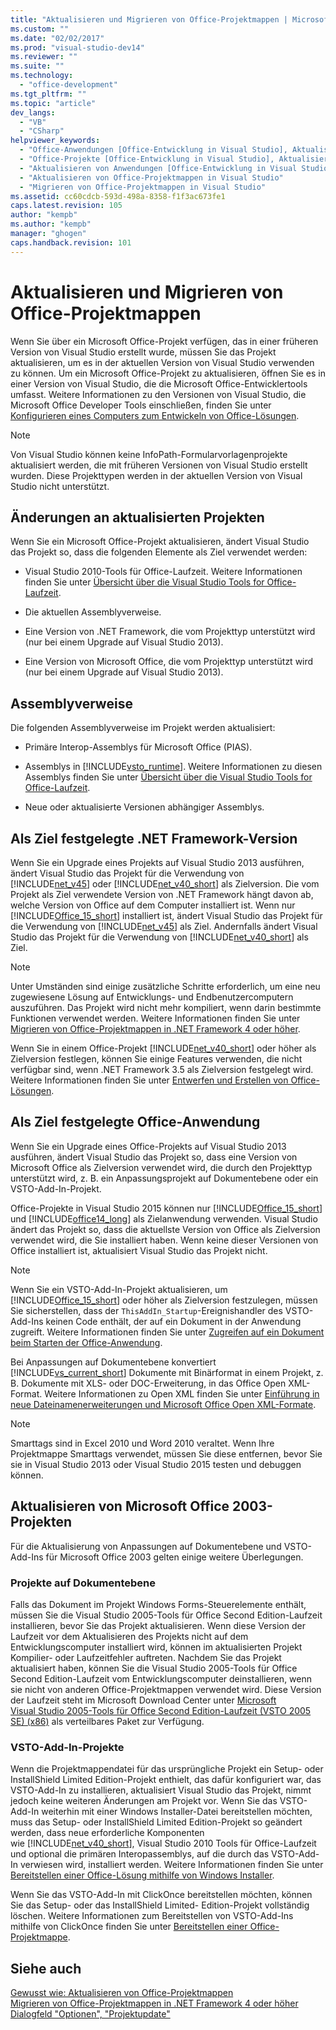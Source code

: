 ```yaml
---
title: "Aktualisieren und Migrieren von Office-Projektmappen | Microsoft Docs"
ms.custom: ""
ms.date: "02/02/2017"
ms.prod: "visual-studio-dev14"
ms.reviewer: ""
ms.suite: ""
ms.technology: 
  - "office-development"
ms.tgt_pltfrm: ""
ms.topic: "article"
dev_langs: 
  - "VB"
  - "CSharp"
helpviewer_keywords: 
  - "Office-Anwendungen [Office-Entwicklung in Visual Studio], Aktualisieren"
  - "Office-Projekte [Office-Entwicklung in Visual Studio], Aktualisieren"
  - "Aktualisieren von Anwendungen [Office-Entwicklung in Visual Studio]"
  - "Aktualisieren von Office-Projektmappen in Visual Studio"
  - "Migrieren von Office-Projektmappen in Visual Studio"
ms.assetid: cc60cdcb-593d-498a-8358-f1f3ac673fe1
caps.latest.revision: 105
author: "kempb"
ms.author: "kempb"
manager: "ghogen"
caps.handback.revision: 101
---
```

# Aktualisieren und Migrieren von Office-Projektmappen
  Wenn Sie über ein Microsoft Office\-Projekt verfügen, das in einer früheren Version von Visual Studio erstellt wurde, müssen Sie das Projekt aktualisieren, um es in der aktuellen Version von Visual Studio verwenden zu können. Um ein Microsoft Office\-Projekt zu aktualisieren, öffnen Sie es in einer Version von Visual Studio, die die Microsoft Office\-Entwicklertools umfasst. Weitere Informationen zu den Versionen von Visual Studio, die Microsoft Office Developer Tools einschließen, finden Sie unter [Konfigurieren eines Computers zum Entwickeln von Office-Lösungen](../vsto/configuring-a-computer-to-develop-office-solutions.md).  
  
> [!NOTE]  
>  Von Visual Studio können keine InfoPath\-Formularvorlagenprojekte aktualisiert werden, die mit früheren Versionen von Visual Studio erstellt wurden. Diese Projekttypen werden in der aktuellen Version von Visual Studio nicht unterstützt.  
  
## Änderungen an aktualisierten Projekten  
 Wenn Sie ein Microsoft Office\-Projekt aktualisieren, ändert Visual Studio das Projekt so, dass die folgenden Elemente als Ziel verwendet werden:  
  
-   Visual Studio 2010\-Tools für Office\-Laufzeit. Weitere Informationen finden Sie unter [Übersicht über die Visual Studio Tools for Office-Laufzeit](../vsto/visual-studio-tools-for-office-runtime-overview.md).  
  
-   Die aktuellen Assemblyverweise.  
  
-   Eine Version von .NET Framework, die vom Projekttyp unterstützt wird \(nur bei einem Upgrade auf Visual Studio 2013\).  
  
-   Eine Version von Microsoft Office, die vom Projekttyp unterstützt wird \(nur bei einem Upgrade auf Visual Studio 2013\).  
  
## Assemblyverweise  
 Die folgenden Assemblyverweise im Projekt werden aktualisiert:  
  
-   Primäre Interop\-Assemblys für Microsoft Office \(PIAS\).  
  
-   Assemblys in [!INCLUDE[vsto_runtime](../vsto/includes/vsto-runtime-md.md)]. Weitere Informationen zu diesen Assemblys finden Sie unter [Übersicht über die Visual Studio Tools for Office-Laufzeit](../vsto/visual-studio-tools-for-office-runtime-overview.md).  
  
-   Neue oder aktualisierte Versionen abhängiger Assemblys.  
  
## Als Ziel festgelegte .NET Framework\-Version  
 Wenn Sie ein Upgrade eines Projekts auf Visual Studio 2013 ausführen, ändert Visual Studio das Projekt für die Verwendung von [!INCLUDE[net_v45](../vsto/includes/net-v45-md.md)] oder [!INCLUDE[net_v40_short](../sharepoint/includes/net-v40-short-md.md)] als Zielversion. Die vom Projekt als Ziel verwendete Version von .NET Framework hängt davon ab, welche Version von Office auf dem Computer installiert ist. Wenn nur [!INCLUDE[Office_15_short](../vsto/includes/office-15-short-md.md)] installiert ist, ändert Visual Studio das Projekt für die Verwendung von [!INCLUDE[net_v45](../vsto/includes/net-v45-md.md)] als Ziel. Andernfalls ändert Visual Studio das Projekt für die Verwendung von [!INCLUDE[net_v40_short](../sharepoint/includes/net-v40-short-md.md)] als Ziel.  
  
> [!NOTE]  
>  Unter Umständen sind einige zusätzliche Schritte erforderlich, um eine neu zugewiesene Lösung auf Entwicklungs\- und Endbenutzercomputern auszuführen. Das Projekt wird nicht mehr kompiliert, wenn darin bestimmte Funktionen verwendet werden. Weitere Informationen finden Sie unter [Migrieren von Office-Projektmappen in .NET Framework 4 oder höher](../vsto/migrating-office-solutions-to-the-dotnet-framework-4-or-later.md).  
  
 Wenn Sie in einem Office\-Projekt [!INCLUDE[net_v40_short](../sharepoint/includes/net-v40-short-md.md)] oder höher als Zielversion festlegen, können Sie einige Features verwenden, die nicht verfügbar sind, wenn .NET Framework 3.5 als Zielversion festgelegt wird. Weitere Informationen finden Sie unter [Entwerfen und Erstellen von Office-Lösungen](../vsto/designing-and-creating-office-solutions.md).  
  
## Als Ziel festgelegte Office\-Anwendung  
 Wenn Sie ein Upgrade eines Office\-Projekts auf Visual Studio 2013 ausführen, ändert Visual Studio das Projekt so, dass eine Version von Microsoft Office als Zielversion verwendet wird, die durch den Projekttyp unterstützt wird, z. B. ein Anpassungsprojekt auf Dokumentebene oder ein VSTO\-Add\-In\-Projekt.  
  
 Office\-Projekte in Visual Studio 2015 können nur [!INCLUDE[Office_15_short](../vsto/includes/office-15-short-md.md)] und [!INCLUDE[office14_long](../vsto/includes/office14-long-md.md)] als Zielanwendung verwenden. Visual Studio ändert das Projekt so, dass die aktuellste Version von Office als Zielversion verwendet wird, die Sie installiert haben. Wenn keine dieser Versionen von Office installiert ist, aktualisiert Visual Studio das Projekt nicht.  
  
> [!NOTE]  
>  Wenn Sie ein VSTO\-Add\-In\-Projekt aktualisieren, um [!INCLUDE[Office_15_short](../vsto/includes/office-15-short-md.md)] oder höher als Zielversion festzulegen, müssen Sie sicherstellen, dass der `ThisAddIn_Startup`\-Ereignishandler des VSTO\-Add\-Ins keinen Code enthält, der auf ein Dokument in der Anwendung zugreift. Weitere Informationen finden Sie unter [Zugreifen auf ein Dokument beim Starten der Office-Anwendung](../vsto/programming-vsto-add-ins.md#AccessingDocuments).  
  
 Bei Anpassungen auf Dokumentebene konvertiert [!INCLUDE[vs_current_short](../sharepoint/includes/vs-current-short-md.md)] Dokumente mit Binärformat in einem Projekt, z. B. Dokumente mit XLS\- oder DOC\-Erweiterung, in das Office Open XML\-Format. Weitere Informationen zu Open XML finden Sie unter [Einführung in neue Dateinamenerweiterungen und Microsoft Office Open XML\-Formate](https://support.office.com/en-nz/article/Introduction-to-new-file-name-extensions-eca81dcb-5626-4e5b-8362-524d13ae4ec1).  
  
> [!NOTE]  
>  Smarttags sind in Excel 2010 und Word 2010 veraltet. Wenn Ihre Projektmappe Smarttags verwendet, müssen Sie diese entfernen, bevor Sie sie in Visual Studio 2013 oder Visual Studio 2015 testen und debuggen können.  
  
## Aktualisieren von Microsoft Office 2003\-Projekten  
 Für die Aktualisierung von Anpassungen auf Dokumentebene und VSTO\-Add\-Ins für Microsoft Office 2003 gelten einige weitere Überlegungen.  
  
### Projekte auf Dokumentebene  
 Falls das Dokument im Projekt Windows Forms\-Steuerelemente enthält, müssen Sie die Visual Studio 2005\-Tools für Office Second Edition\-Laufzeit installieren, bevor Sie das Projekt aktualisieren. Wenn diese Version der Laufzeit vor dem Aktualisieren des Projekts nicht auf dem Entwicklungscomputer installiert wird, können im aktualisierten Projekt Kompilier\- oder Laufzeitfehler auftreten. Nachdem Sie das Projekt aktualisiert haben, können Sie die Visual Studio 2005\-Tools für Office Second Edition\-Laufzeit vom Entwicklungscomputer deinstallieren, wenn sie nicht von anderen Office\-Projektmappen verwendet wird. Diese Version der Laufzeit steht im Microsoft Download Center unter [Microsoft Visual Studio 2005\-Tools für Office Second Edition\-Laufzeit \(VSTO 2005 SE\) \(x86\)](http://go.microsoft.com/fwlink/?linkid=49612) als verteilbares Paket zur Verfügung.  
  
### VSTO\-Add\-In\-Projekte  
 Wenn die Projektmappendatei für das ursprüngliche Projekt ein Setup\- oder InstallShield Limited Edition\-Projekt enthielt, das dafür konfiguriert war, das VSTO\-Add\-In zu installieren, aktualisiert Visual Studio das Projekt, nimmt jedoch keine weiteren Änderungen am Projekt vor. Wenn Sie das VSTO\-Add\-In weiterhin mit einer Windows Installer\-Datei bereitstellen möchten, muss das Setup\- oder InstallShield Limited Edition\-Projekt so geändert werden, dass neue erforderliche Komponenten wie [!INCLUDE[net_v40_short](../sharepoint/includes/net-v40-short-md.md)], Visual Studio 2010 Tools für Office\-Laufzeit und optional die primären Interopassemblys, auf die durch das VSTO\-Add\-In verwiesen wird, installiert werden. Weitere Informationen finden Sie unter [Bereitstellen einer Office-Lösung mithilfe von Windows Installer](../vsto/deploying-an-office-solution-by-using-windows-installer.md).  
  
 Wenn Sie das VSTO\-Add\-In mit ClickOnce bereitstellen möchten, können Sie das Setup\- oder das InstallShield Limited\- Edition\-Projekt vollständig löschen. Weitere Informationen zum Bereitstellen von VSTO\-Add\-Ins mithilfe von ClickOnce finden Sie unter [Bereitstellen einer Office-Projektmappe](../vsto/deploying-an-office-solution.md).  
  
## Siehe auch  
 [Gewusst wie: Aktualisieren von Office\-Projektmappen](http://msdn.microsoft.com/de-de/a269e539-b717-4680-a568-2152b070347e)   
 [Migrieren von Office-Projektmappen in .NET Framework 4 oder höher](../vsto/migrating-office-solutions-to-the-dotnet-framework-4-or-later.md)   
 [Dialogfeld "Optionen", "Projektupdate"](../vsto/project-upgrade-options-dialog-box.md)  
  
  